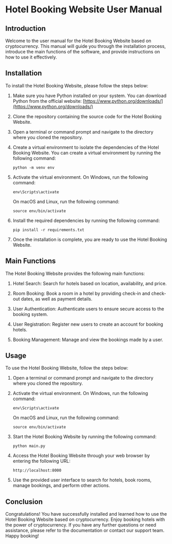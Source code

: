 # Hotel Booking Website User Manual

## Introduction

Welcome to the user manual for the Hotel Booking Website based on cryptocurrency. This manual will guide you through the installation process, introduce the main functions of the software, and provide instructions on how to use it effectively.

## Installation

To install the Hotel Booking Website, please follow the steps below:

1. Make sure you have Python installed on your system. You can download Python from the official website: [https://www.python.org/downloads/](https://www.python.org/downloads/)

2. Clone the repository containing the source code for the Hotel Booking Website.

3. Open a terminal or command prompt and navigate to the directory where you cloned the repository.

4. Create a virtual environment to isolate the dependencies of the Hotel Booking Website. You can create a virtual environment by running the following command:

   ```
   python -m venv env
   ```

5. Activate the virtual environment. On Windows, run the following command:

   ```
   env\Scripts\activate
   ```

   On macOS and Linux, run the following command:

   ```
   source env/bin/activate
   ```

6. Install the required dependencies by running the following command:

   ```
   pip install -r requirements.txt
   ```

7. Once the installation is complete, you are ready to use the Hotel Booking Website.

## Main Functions

The Hotel Booking Website provides the following main functions:

1. Hotel Search: Search for hotels based on location, availability, and price.

2. Room Booking: Book a room in a hotel by providing check-in and check-out dates, as well as payment details.

3. User Authentication: Authenticate users to ensure secure access to the booking system.

4. User Registration: Register new users to create an account for booking hotels.

5. Booking Management: Manage and view the bookings made by a user.

## Usage

To use the Hotel Booking Website, follow the steps below:

1. Open a terminal or command prompt and navigate to the directory where you cloned the repository.

2. Activate the virtual environment. On Windows, run the following command:

   ```
   env\Scripts\activate
   ```

   On macOS and Linux, run the following command:

   ```
   source env/bin/activate
   ```

3. Start the Hotel Booking Website by running the following command:

   ```
   python main.py
   ```

4. Access the Hotel Booking Website through your web browser by entering the following URL:

   ```
   http://localhost:8000
   ```

5. Use the provided user interface to search for hotels, book rooms, manage bookings, and perform other actions.

## Conclusion

Congratulations! You have successfully installed and learned how to use the Hotel Booking Website based on cryptocurrency. Enjoy booking hotels with the power of cryptocurrency. If you have any further questions or need assistance, please refer to the documentation or contact our support team. Happy booking!